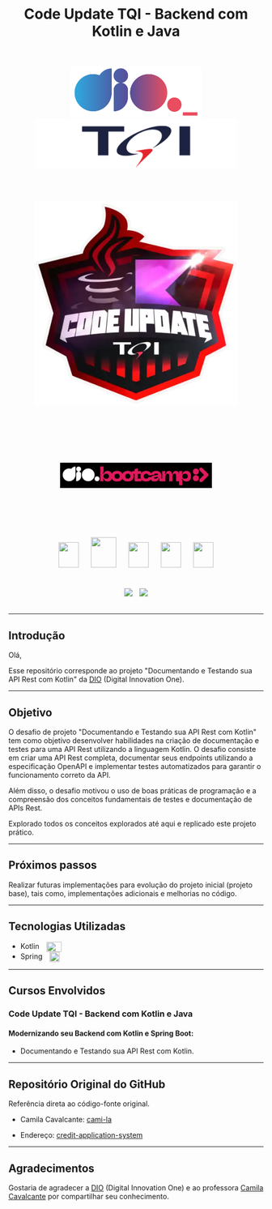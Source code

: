 <div align="center">
    <h1>Code Update TQI - Backend com Kotlin e Java</h1>
</div>
<br><br>
<div align="center">
    <img src="assets\images\dio-logo.png" width="" height="100em" hspace="" style="margin:px"/>
    <img src="assets\images\TQI-logo.png" width="" height="100em" hspace="" style="margin:px"/>
</div>
<br><br>
<div align="center"><img src="assets\images\bootcamp-TQI.png" width="400" height="" hspace="" style="margin: 25px"/>
</div>
<br><br>
<div align="center"><img src="assets\images\bootcamp-dio.png" width="300" height="" hspace="10" style="margin: 50px"/>
</div> 
<br><br>

<div align="center">
    <img src="https://cdn.jsdelivr.net/gh/devicons/devicon/icons/kotlin/kotlin-original.svg" width="40" height="50" hspace="10" style="margin: 10px"/>
    <img src="https://cdn.jsdelivr.net/gh/devicons/devicon/icons/java/java-original.svg" width="50" height="60" hspace="10" style="margin: 10px"/>      
    <img src="https://cdn.jsdelivr.net/gh/devicons/devicon/icons/spring/spring-original.svg" width="40" height="50" hspace="10" style="margin: 10px"/>    
    <img src="https://cdn.jsdelivr.net/gh/devicons/devicon/icons/mysql/mysql-original.svg" width="40" height="50" hspace="10" style="margin: 10px"/>
    <img src="https://cdn.jsdelivr.net/gh/devicons/devicon/icons/mongodb/mongodb-original.svg" width="40" height="50" hspace="10" style="margin: 10px"/>          
</div>
<br>

</p>
<div align="center">
    <img src="https://img.shields.io/badge/IN%C3%8DCIO-05%2F09%2F2023-green" hspace="5"/>
    <img src="https://img.shields.io/badge/T%C3%89RMINO-29%2F10%2F2023-red" hspace="5"/>
</div>
<br>
<hr>

## Introdução
Olá,

Esse repositório corresponde ao projeto "Documentando e Testando sua API Rest com Kotlin" da [DIO](https://www.dio.me/) (Digital Innovation One).
<hr>

## Objetivo

O desafio de projeto "Documentando e Testando sua API Rest com Kotlin" tem como objetivo desenvolver habilidades na criação de documentação e testes para uma API Rest utilizando a linguagem Kotlin. O desafio consiste em criar uma API Rest completa, documentar seus endpoints utilizando a especificação OpenAPI e implementar testes automatizados para garantir o funcionamento correto da API. 

Além disso, o desafio motivou o uso de boas práticas de programação e a compreensão dos conceitos fundamentais de testes e documentação de APIs Rest.

Explorado todos os conceitos explorados até aqui e replicado este projeto prático. 
<hr>

## Próximos passos

Realizar futuras implementações para evolução do projeto inicial (projeto base), tais como, implementações adicionais e melhorias no código.
<hr>

## Tecnologias Utilizadas

- Kotlin <img align=center src="https://cdn.jsdelivr.net/gh/devicons/devicon/icons/kotlin/kotlin-original.svg" width="30" height="20" hspace="5" style="margin-left: 10px"/>
- Spring <img align=center src="https://cdn.jsdelivr.net/gh/devicons/devicon/icons/spring/spring-original.svg" width="20" height="20" hspace="5" style="margin-left: 10px"/>
<hr>       

## Cursos Envolvidos
### **Code Update TQI - Backend com Kotlin e Java** 
#### **Modernizando seu Backend com Kotlin e Spring Boot:**

- Documentando e Testando sua API Rest com Kotlin.
<hr>

## Repositório Original do GitHub

Referência direta ao código-fonte original.

- Camila Cavalcante: [cami-la](https://github.com/cami-la)

- Endereço: [credit-application-system](https://github.com/cami-la/credit-application-system)
 <hr>

## Agradecimentos
Gostaria de agradecer a [DIO](https://www.dio.me/) (Digital Innovation One) e ao professora [Camila Cavalcante](https://github.com/cami-la) por compartilhar seu conhecimento.

